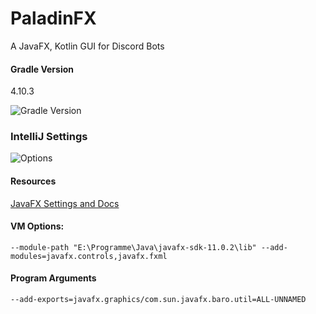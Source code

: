 # PaladinFX
A JavaFX, Kotlin GUI for Discord Bots

#### Gradle Version
4.10.3
<br/>

![Gradle Version](https://media.discordapp.net/attachments/574702492399435962/574702564910825482/unknown.png)

### IntelliJ Settings
![Options](https://cdn.discordapp.com/attachments/574702492399435962/574712685980155915/unknown.png)
#### Resources
[JavaFX Settings and Docs](https://openjfx.io/openjfx-docs/)

#### VM Options: 
`--module-path "E:\Programme\Java\javafx-sdk-11.0.2\lib" --add-modules=javafx.controls,javafx.fxml`

#### Program Arguments
`--add-exports=javafx.graphics/com.sun.javafx.baro.util=ALL-UNNAMED`
